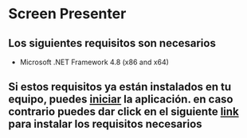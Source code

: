 ﻿# Screen Presenter

## Los siguientes requisitos son necesarios

- Microsoft .NET Framework 4.8 (x86 and x64)

## Si estos requisitos ya están instalados en tu equipo, puedes [iniciar](MeetingPresenter.application) la aplicación. en caso contrario puedes dar click en el siguiente [link](setup.exe) para instalar los requisitos necesarios
